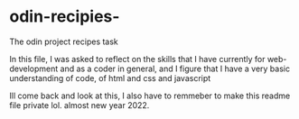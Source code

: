 # odin-recipies-
The odin project recipes task 

In this file, I was asked to reflect on the skills that I have currently for web-development and as a coder in general, and I figure that I have a very basic understanding of code, of html and css and javascript

Ill come back and look at this, I also have to remmeber to make this readme file private lol. almost new year 2022. 
